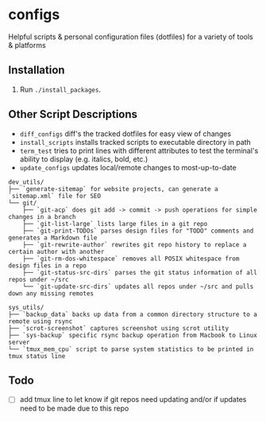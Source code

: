 # configs

Helpful scripts & personal configuration files (dotfiles) for a variety of tools & platforms

## Installation

1. Run `./install_packages`.

## Other Script Descriptions

- `diff_configs` diff's the tracked dotfiles for easy view of changes
- `install_scripts` installs tracked scripts to executable directory in path
- `term_test` tries to print lines with different attributes to test the terminal's ability to display (e.g. italics, bold, etc.)
- `update_configs` updates local/remote changes to most-up-to-date

```
dev_utils/  
├── `generate-sitemap` for website projects, can generate a `sitemap.xml` file for SEO  
└── git/  
    ├── `git-acp` does git add -> commit -> push operations for simple changes in a branch  
    ├── `git-list-large` lists large files in a git repo  
    ├── `git-print-TODOs` parses design files for "TODO" comments and generates a Markdown file  
    ├── `git-rewrite-author` rewrites git repo history to replace a certain author with another  
    ├── `git-rm-dos-whitespace` removes all POSIX whitespace from design files in a repo  
    ├── `git-status-src-dirs` parses the git status information of all repos under ~/src  
    └── `git-update-src-dirs` updates all repos under ~/src and pulls down any missing remotes
```

```
sys_utils/  
├── `backup_data` backs up data from a common directory structure to a remote using rsync  
├── `scrot-screenshot` captures screenshot using scrot utility  
├── `sys-backup` specific rsync backup operation from Macbook to Linux server  
└── `tmux_mem_cpu` script to parse system statistics to be printed in tmux status line  
```

## Todo

- [ ] add tmux line to let know if git repos need updating and/or if updates need to be made due to this repo
